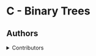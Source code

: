 # C - Binary Trees

## Authors
<details>
    <summary> Contributors </summary>
    <ul>
    <li><a href="https://www.github.com/Holladworld"> Oladimeji Olayinka [Holladworld]</a></li>
    <li><a href="https://www.github.com/Aliyumusamkk">Aliyu Musa Kala-Kala</a></li>
    </ul>
</details>
